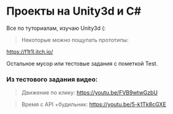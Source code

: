 # Проекты на Unity3d и C#
Все по туториалам, изучаю Unity3d (:  


>Некоторые можно пощупать прототипы:  

https://f1t1l.itch.io/  


Остальное мусор или тестовые задания с пометкой Test.  


### Из тестового задания видео:  

>Движение по клику: https://youtu.be/FVB9wtwGzbU    

>Время с API +будильник: https://youtu.be/5-k1Tk8cGXE   




